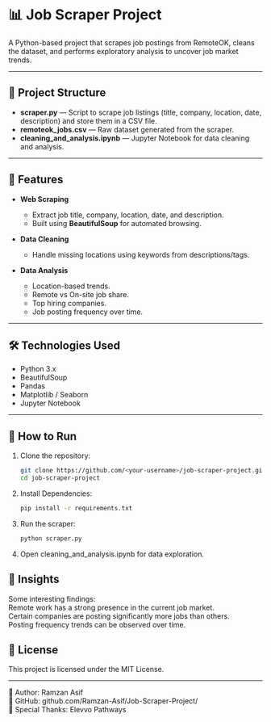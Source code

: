 # 📊 Job Scraper Project

A Python-based project that scrapes job postings from RemoteOK, cleans the dataset, and performs exploratory analysis to uncover job market trends.

---

## 📂 Project Structure
- **scraper.py** — Script to scrape job listings (title, company, location, date, description) and store them in a CSV file.
- **remoteok_jobs.csv** — Raw dataset generated from the scraper.
- **cleaning_and_analysis.ipynb** — Jupyter Notebook for data cleaning and analysis.

---

## 🔹 Features
- **Web Scraping**  
  - Extract job title, company, location, date, and description.
  - Built using **BeautifulSoup** for automated browsing.
  
- **Data Cleaning**  
  - Handle missing locations using keywords from descriptions/tags.

- **Data Analysis**  
  - Location-based trends.
  - Remote vs On-site job share.
  - Top hiring companies.
  - Job posting frequency over time.

---

## 🛠 Technologies Used
- Python 3.x
- BeautifulSoup
- Pandas
- Matplotlib / Seaborn
- Jupyter Notebook

---

## 🚀 How to Run
1. Clone the repository:
   ```bash
   git clone https://github.com/<your-username>/job-scraper-project.git
   cd job-scraper-project
2. Install Dependencies:
   ```bash
   pip install -r requirements.txt
3. Run the scraper:
   ```bash
   python scraper.py
4. Open cleaning_and_analysis.ipynb for data exploration.

## 📌 Insights  
Some interesting findings:  
Remote work has a strong presence in the current job market.  
Certain companies are posting significantly more jobs than others.  
Posting frequency trends can be observed over time.  

## 📄 License  
This project is licensed under the MIT License.

---

👤 Author: Ramzan Asif  
🔗 GitHub: github.com/Ramzan-Asif/Job-Scraper-Project/  
🤝 Special Thanks: Elevvo Pathways  
